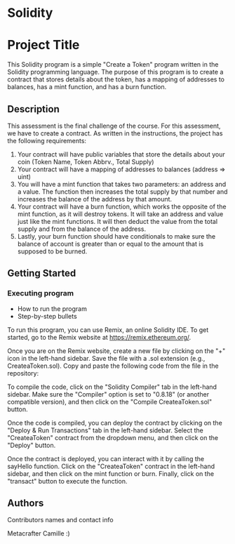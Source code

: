 # Solidity

# Project Title

This Solidity program is a simple "Create a Token" program written in the Solidity programming language. The purpose of this program is to create a contract that  stores details about the token, has a mapping of addresses to balances, has a mint function, and has a burn function.

## Description

This assessment is the final challenge of the course. For this assessment, we have to create a contract. As written in the instructions, the project has the following requirements:

1. Your contract will have public variables that store the details about your coin (Token Name, Token Abbrv., Total Supply)
2. Your contract will have a mapping of addresses to balances (address => uint)
3. You will have a mint function that takes two parameters: an address and a value. The function then increases the total supply by that number and increases the balance of the address by that amount.
4. Your contract will have a burn function, which works the opposite of the mint function, as it will destroy tokens. It will take an address and value just like the mint functions. It will then deduct the value from the total supply and from the balance of the address.
5. Lastly, your burn function should have conditionals to make sure the balance of account is greater than or equal to the amount that is supposed to be burned.

## Getting Started

### Executing program

* How to run the program
* Step-by-step bullets

To run this program, you can use Remix, an online Solidity IDE. To get started, go to the Remix website at https://remix.ethereum.org/.

Once you are on the Remix website, create a new file by clicking on the "+" icon in the left-hand sidebar. Save the file with a .sol extension (e.g., CreateaToken.sol). Copy and paste the following code from the file in the repository:

To compile the code, click on the "Solidity Compiler" tab in the left-hand sidebar. Make sure the "Compiler" option is set to "0.8.18" (or another compatible version), and then click on the "Compile CreateaToken.sol" button.

Once the code is compiled, you can deploy the contract by clicking on the "Deploy & Run Transactions" tab in the left-hand sidebar. Select the "CreateaToken" contract from the dropdown menu, and then click on the "Deploy" button.

Once the contract is deployed, you can interact with it by calling the sayHello function. Click on the "CreateaToken" contract in the left-hand sidebar, and then click on the mint function or burn. Finally, click on the "transact" button to execute the function.

## Authors

Contributors names and contact info

Metacrafter Camille :)
